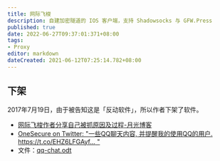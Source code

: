 ```yaml
---
title: 网际飞梭
description: 自建加密隧道的 IOS 客户端，支持 Shadowsocks 与 GFW.Press
published: true
date: 2022-06-27T09:37:01:371+08:00
tags:
- Proxy
editor: markdown
dateCreated: 2021-06-12T07:25:14.782+08:00
---
```


## 下架

2017年7月19日，由于被告知这是「反动软件」，所以作者下架了软件。

+   [网际飞梭作者分享自己被抓原因及过程-月光博客](https://web.archive.org/web/20170721043616/http://www.williamlong.info/archives/5040.html)
+   [OneSecure on Twitter: "一些QQ聊天内容, 并提醒我的使用QQ的用户. https://t.co/EHZ6LFGAyf… "](https://web.archive.org/web/20210612072716/https://twitter.com/OneSecureApp/status/887539552147062784)
+   文件：[qq-chat.odt](/src/网际飞梭/qq-chat.odt)
